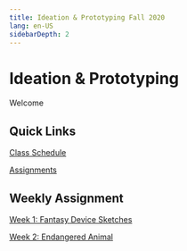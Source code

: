 ```yaml
---
title: Ideation & Prototyping Fall 2020
lang: en-US
sidebarDepth: 2
---
```


# Ideation & Prototyping 

Welcome



## Quick Links

[Class Schedule](https://wp.nyu.edu/ideationandprototyping/class-schedule/)

[Assignments](https://wp.nyu.edu/ideationandprototyping/assignments/)



## Weekly Assignment

[Week 1: Fantasy Device Sketches](Week1)

[Week 2: Endangered Animal](Week2)

